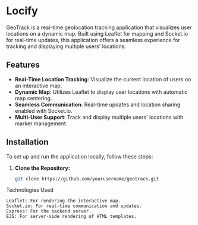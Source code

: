 # Locify

GeoTrack is a real-time geolocation tracking application that visualizes user locations on a dynamic map. Built using Leaflet for mapping and Socket.io for real-time updates, this application offers a seamless experience for tracking and displaying multiple users' locations.

## Features

- **Real-Time Location Tracking**: Visualize the current location of users on an interactive map.
- **Dynamic Map**: Utilizes Leaflet to display user locations with automatic map centering.
- **Seamless Communication**: Real-time updates and location sharing enabled with Socket.io.
- **Multi-User Support**: Track and display multiple users' locations with marker management.

## Installation

To set up and run the application locally, follow these steps:

1. **Clone the Repository:**
   ```bash
   git clone https://github.com/yourusername/geotrack.git
Technologies Used

    Leaflet: For rendering the interactive map.
    Socket.io: For real-time communication and updates.
    Express: For the backend server.
    EJS: For server-side rendering of HTML templates.
